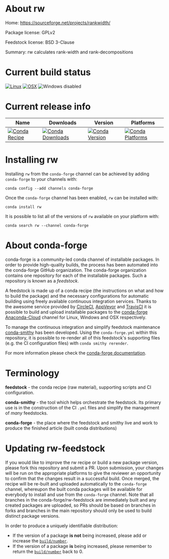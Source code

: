 About rw
========

Home: https://sourceforge.net/projects/rankwidth/

Package license: GPLv2

Feedstock license: BSD 3-Clause

Summary: rw calculates rank-width and rank-decompositions



Current build status
====================

[![Linux](https://img.shields.io/circleci/project/github/conda-forge/rw-feedstock/master.svg?label=Linux)](https://circleci.com/gh/conda-forge/rw-feedstock)
[![OSX](https://img.shields.io/travis/conda-forge/rw-feedstock/master.svg?label=macOS)](https://travis-ci.org/conda-forge/rw-feedstock)
![Windows disabled](https://img.shields.io/badge/Windows-disabled-lightgrey.svg)

Current release info
====================

| Name | Downloads | Version | Platforms |
| --- | --- | --- | --- |
| [![Conda Recipe](https://img.shields.io/badge/recipe-rw-green.svg)](https://anaconda.org/conda-forge/rw) | [![Conda Downloads](https://img.shields.io/conda/dn/conda-forge/rw.svg)](https://anaconda.org/conda-forge/rw) | [![Conda Version](https://img.shields.io/conda/vn/conda-forge/rw.svg)](https://anaconda.org/conda-forge/rw) | [![Conda Platforms](https://img.shields.io/conda/pn/conda-forge/rw.svg)](https://anaconda.org/conda-forge/rw) |

Installing rw
=============

Installing `rw` from the `conda-forge` channel can be achieved by adding `conda-forge` to your channels with:

```
conda config --add channels conda-forge
```

Once the `conda-forge` channel has been enabled, `rw` can be installed with:

```
conda install rw
```

It is possible to list all of the versions of `rw` available on your platform with:

```
conda search rw --channel conda-forge
```


About conda-forge
=================

conda-forge is a community-led conda channel of installable packages.
In order to provide high-quality builds, the process has been automated into the
conda-forge GitHub organization. The conda-forge organization contains one repository
for each of the installable packages. Such a repository is known as a *feedstock*.

A feedstock is made up of a conda recipe (the instructions on what and how to build
the package) and the necessary configurations for automatic building using freely
available continuous integration services. Thanks to the awesome service provided by
[CircleCI](https://circleci.com/), [AppVeyor](http://www.appveyor.com/)
and [TravisCI](https://travis-ci.org/) it is possible to build and upload installable
packages to the [conda-forge](https://anaconda.org/conda-forge)
[Anaconda-Cloud](http://docs.anaconda.org/) channel for Linux, Windows and OSX respectively.

To manage the continuous integration and simplify feedstock maintenance
[conda-smithy](http://github.com/conda-forge/conda-smithy) has been developed.
Using the ``conda-forge.yml`` within this repository, it is possible to re-render all of
this feedstock's supporting files (e.g. the CI configuration files) with ``conda smithy rerender``.

For more information please check the [conda-forge documentation](https://conda-forge.org/docs/).

Terminology
===========

**feedstock** - the conda recipe (raw material), supporting scripts and CI configuration.

**conda-smithy** - the tool which helps orchestrate the feedstock.
                   Its primary use is in the construction of the CI ``.yml`` files
                   and simplify the management of *many* feedstocks.

**conda-forge** - the place where the feedstock and smithy live and work to
                  produce the finished article (built conda distributions)


Updating rw-feedstock
=====================

If you would like to improve the rw recipe or build a new
package version, please fork this repository and submit a PR. Upon submission,
your changes will be run on the appropriate platforms to give the reviewer an
opportunity to confirm that the changes result in a successful build. Once
merged, the recipe will be re-built and uploaded automatically to the
`conda-forge` channel, whereupon the built conda packages will be available for
everybody to install and use from the `conda-forge` channel.
Note that all branches in the conda-forge/rw-feedstock are
immediately built and any created packages are uploaded, so PRs should be based
on branches in forks and branches in the main repository should only be used to
build distinct package versions.

In order to produce a uniquely identifiable distribution:
 * If the version of a package **is not** being increased, please add or increase
   the [``build/number``](http://conda.pydata.org/docs/building/meta-yaml.html#build-number-and-string).
 * If the version of a package **is** being increased, please remember to return
   the [``build/number``](http://conda.pydata.org/docs/building/meta-yaml.html#build-number-and-string)
   back to 0.